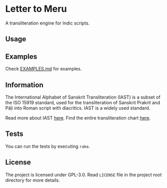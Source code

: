 # Letter to Meru

A transliteration engine for Indic scripts.

## Usage


## Examples

Check [EXAMPLES.md](EXAMPLES.md) for examples.

## Information

The International Alphabet of Sanskrit Transliteration (IAST) is a subset of the ISO 15919 standard, used for the transliteration of Sanskrit Prakrit and Pāḷi into Roman script with diacritics. IAST is a widely used standard.

Read more about IAST [here](https://en.wikipedia.org/wiki/International_Alphabet_of_Sanskrit_Transliteration). Find the entire transliteration chart [here](https://en.wikipedia.org/wiki/Wikipedia:Indic_transliteration#Consonants).

## Tests

You can run the tests by executing `rake`.

## License

The project is licensed under GPL-3.0. Read `LICENSE` file in the project root directory for more details.
